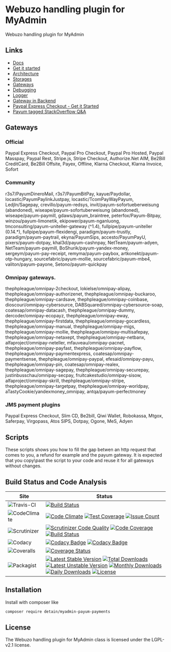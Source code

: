 # Webuzo handling plugin for MyAdmin

Webuzo handling plugin for MyAdmin

## Links

* [Docs](https://github.com/Payum/Payum/blob/master/docs/index.md)
* [Get it started](https://github.com/Payum/Payum/blob/master/docs/get-it-started.md)
* [Architecture](https://github.com/Payum/Payum/blob/master/docs/the-architecture.md)
* [Storages](https://github.com/Payum/Payum/blob/master/docs/storages.md)
* [Gateways](https://github.com/Payum/Payum/blob/master/docs/supported-gateways.md)
* [Debugging](https://github.com/Payum/Payum/blob/master/docs/debugging.md)
* [Logger](https://github.com/Payum/Payum/blob/master/docs/logger.md)
* [Gateway in Backend](https://github.com/Payum/Payum/blob/master/docs/configure-gateway-in-backend.md)
* [Paypal Express Checkout - Get it Started](https://github.com/Payum/Payum/blob/master/docs/paypal/express-checkout/get-it-started.md)
* [Payum tagged StackOverflow Q&A](https://stackoverflow.com/questions/tagged/payum)



## Gateways

### Official

Paypal Express Checkout, Paypal Pro Checkout, Paypal Pro Hosted, Paypal Masspay, Paypal Rest, Stripe.js, Stripe Checkout, Authorize.Net AIM, Be2Bill CreditCard, Be2Bill Offsite, Payex, Offline, Klarna Checkout, Klarna Invoice, Sofort

### Community

r3s7/PayumDineroMail, r3s7/PayumBitPay, kayue/Paydollar, locastic/PayumPaylinkJustpay, locastic/TcomPayWayPayum, LedjIn/Sagepay, crevillo/payum-redsys, invit/payum-sofortueberweisung (abandoned), wiseape/payum-sofortuberweisung (abandoned), wiseape/payum-paymill, gdaws/payum_braintree, peterfox/Payum-Bitpay, winzou/payum-limonetik, ekipower/payum-nganluong, tmconsulting/payum-uniteller-gateway (^1.4), fullpipe/payum-uniteller (0.14.*), fullpipe/payum-flexidengi, paradigm/payum-trustly, paradigm/payum-paytrail, ekyna/PayumSips, accesto/PayumPayU, pixers/payum-dotpay, khal3d/payum-cashnpay, NetTeam/payum-adyen, NetTeam/payum-paymill, BoShurik/payum-yandex-money, sergeym/payum-pay-receipt, remyma/payum-paybox, artkonekt/payum-otp-hungary, sourcefabric/payum-mollie, sourcefabric/payum-mbe4, valiton/payum-payone, Setono/payum-quickpay

### Omnipay gateways.

thephpleague/omnipay-2checkout, lokielse/omnipay-alipay, thephpleague/omnipay-authorizenet, thephpleague/omnipay-buckaroo, thephpleague/omnipay-cardsave, thephpleague/omnipay-coinbase, dioscouri/omnipay-cybersource, DABSquared/omnipay-cybersource-soap, coatesap/omnipay-datacash, thephpleague/omnipay-dummy, dercoder/omnipay-ecopayz, thephpleague/omnipay-eway, thephpleague/omnipay-firstdata, thephpleague/omnipay-gocardless, thephpleague/omnipay-manual, thephpleague/omnipay-migs, thephpleague/omnipay-mollie, thephpleague/omnipay-multisafepay, thephpleague/omnipay-netaxept, thephpleague/omnipay-netbanx, alfaproject/omnipay-neteller, mfauveau/omnipay-pacnet, thephpleague/omnipay-payfast, thephpleague/omnipay-payflow, thephpleague/omnipay-paymentexpress, coatesap/omnipay-paymentsense, thephpleague/omnipay-paypal, efesaid/omnipay-payu, thephpleague/omnipay-pin, coatesap/omnipay-realex, thephpleague/omnipay-sagepay, thephpleague/omnipay-securepay, justinbusschau/omnipay-secpay, fruitcakestudio/omnipay-sisow, alfaproject/omnipay-skrill, thephpleague/omnipay-stripe, thephpleague/omnipay-targetpay, thephpleague/omnipay-worldpay, aTastyCookie/yandexmoney_omnipay, antqa/payum-perfectmoney

### JMS payment plugins

Paypal Express Checkout, Slim CD, Be2bill, Qiwi Wallet, Robokassa, Mtgox, Saferpay, Virgopass, Atos SIPS, Dotpay, Ogone, MeS, Adyen

## Scripts

These scripts shows you how to fill the gap betwen an http request that comes to you,  a refund for example and the payum gateway. It is expected that you copy\past the script to your code and reuse it for all gateways without changes.



## Build Status and Code Analysis

Site          | Status
--------------|---------------------------
![Travis-CI](http://i.is.cc/storage/GYd75qN.png "Travis-CI")     | [![Build Status](https://travis-ci.org/detain/myadmin-payum-payments.svg?branch=master)](https://travis-ci.org/detain/myadmin-payum-payments)
![CodeClimate](http://i.is.cc/storage/GYlageh.png "CodeClimate")  | [![Code Climate](https://codeclimate.com/github/detain/myadmin-payum-payments/badges/gpa.svg)](https://codeclimate.com/github/detain/myadmin-payum-payments) [![Test Coverage](https://codeclimate.com/github/detain/myadmin-payum-payments/badges/coverage.svg)](https://codeclimate.com/github/detain/myadmin-payum-payments/coverage) [![Issue Count](https://codeclimate.com/github/detain/myadmin-payum-payments/badges/issue_count.svg)](https://codeclimate.com/github/detain/myadmin-payum-payments)
![Scrutinizer](http://i.is.cc/storage/GYeUnux.png "Scrutinizer")   | [![Scrutinizer Code Quality](https://scrutinizer-ci.com/g/myadmin-plugins/payum-payments/badges/quality-score.png?b=master)](https://scrutinizer-ci.com/g/myadmin-plugins/payum-payments/?branch=master) [![Code Coverage](https://scrutinizer-ci.com/g/myadmin-plugins/payum-payments/badges/coverage.png?b=master)](https://scrutinizer-ci.com/g/myadmin-plugins/payum-payments/?branch=master) [![Build Status](https://scrutinizer-ci.com/g/myadmin-plugins/payum-payments/badges/build.png?b=master)](https://scrutinizer-ci.com/g/myadmin-plugins/payum-payments/build-status/master)
![Codacy](http://i.is.cc/storage/GYi66Cx.png "Codacy")        | [![Codacy Badge](https://api.codacy.com/project/badge/Grade/226251fc068f4fd5b4b4ef9a40011d06)](https://www.codacy.com/app/detain/myadmin-payum-payments) [![Codacy Badge](https://api.codacy.com/project/badge/Coverage/25fa74eb74c947bf969602fcfe87e349)](https://www.codacy.com/app/detain/myadmin-payum-payments?utm_source=github.com&utm_medium=referral&utm_content=detain/myadmin-payum-payments&utm_campaign=Badge_Coverage)
![Coveralls](http://i.is.cc/storage/GYjNSim.png "Coveralls")    | [![Coverage Status](https://coveralls.io/repos/github/detain/db_abstraction/badge.svg?branch=master)](https://coveralls.io/github/detain/myadmin-payum-payments?branch=master)
![Packagist](http://i.is.cc/storage/GYacBEX.png "Packagist")     | [![Latest Stable Version](https://poser.pugx.org/detain/myadmin-payum-payments/version)](https://packagist.org/packages/detain/myadmin-payum-payments) [![Total Downloads](https://poser.pugx.org/detain/myadmin-payum-payments/downloads)](https://packagist.org/packages/detain/myadmin-payum-payments) [![Latest Unstable Version](https://poser.pugx.org/detain/myadmin-payum-payments/v/unstable)](//packagist.org/packages/detain/myadmin-payum-payments) [![Monthly Downloads](https://poser.pugx.org/detain/myadmin-payum-payments/d/monthly)](https://packagist.org/packages/detain/myadmin-payum-payments) [![Daily Downloads](https://poser.pugx.org/detain/myadmin-payum-payments/d/daily)](https://packagist.org/packages/detain/myadmin-payum-payments) [![License](https://poser.pugx.org/detain/myadmin-payum-payments/license)](https://packagist.org/packages/detain/myadmin-payum-payments)


## Installation

Install with composer like

```sh
composer require detain/myadmin-payum-payments
```

## License

The Webuzo handling plugin for MyAdmin class is licensed under the LGPL-v2.1 license.

